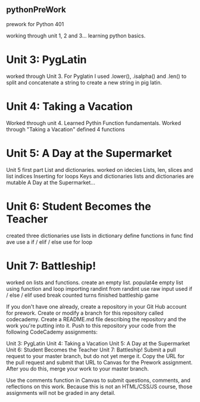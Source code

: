 ## pythonPreWork
prework for Python 401

working through unit 1, 2 and 3... learning python basics.

# Unit 3: PygLatin
worked through Unit 3.
For Pyglatin I used .lower(), .isalpha() and .len() to split and concatenate a string to create a new string in pig latin. 

# Unit 4: Taking a Vacation
Worked through unit 4.  Learned Pythin Function fundamentals.
Worked through "Taking a Vacation"  defined 4 functions 

# Unit 5: A Day at the Supermarket
Unit 5 first part List and dictionaries.
worked on 
idecies
Lists, len, slices and list indices
Inserting
for loops
Keys and dictionaries
lists and dictionaries are mutable
A Day at the Supermarket...

# Unit 6: Student Becomes the Teacher

created three dictionaries
use lists in dictionary
define functions
in func find ave
use a if / elif / else
use for loop



# Unit 7: Battleship!

worked on lists and functions.
create an empty list. 
populat4e empty list using function and loop
importing randint from randint
use raw input
used if / else / elif
used break
counted turns
finished battleship game



If you don't have one already, create a repository in your Git Hub account for prework. Create or modify a branch for this repository called codecademy. Create a README.md file describing the repository and the work you're putting into it. Push to this repository your code from the following CodeCademy assignments:

Unit 3: PygLatin
Unit 4: Taking a Vacation
Unit 5: A Day at the Supermarket
Unit 6: Student Becomes the Teacher
Unit 7: Battleship!
Submit a pull request to your master branch, but do not yet merge it. Copy the URL for the pull request and submit that URL to Canvas for the Prework assignment. After you do this, merge your work to your master branch.

Use the comments function in Canvas to submit questions, comments, and reflections on this work. Because this is not an HTML/CSS/JS course, those assignments will not be graded in any detail.
